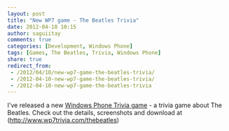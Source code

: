 ```yaml
---
layout: post
title: "New WP7 game - The Beatles Trivia"
date: 2012-04-10 10:15
author: saguiitay
comments: true
categories: [Development, Windows Phone]
tags: [Games, The Beatles, Trivia, Windows Phone]
share: true
redirect_from:
 - /2012/04/10/new-wp7-game-the-beatles-trivia/
 - /2012-04-10-new-wp7-game-the-beatles-trivia/
 - /2012-04-10-new-wp7-game-the-beatles-trivia
---
```

I've released a new [Windows Phone Trivia game](http://www.wp7trivia.com) - a trivia game about The Beatles. 
Check out the details, screenshots and download at (http://www.wp7trivia.com/thebeatles)

